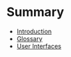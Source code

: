 # Summary

* [Introduction](README.md)
* [Glossary](glossary.md)
* [User Interfaces](user_interfaces.md)

